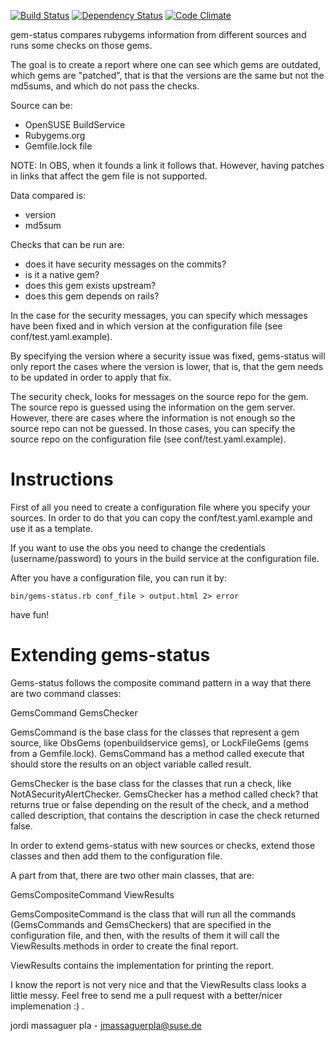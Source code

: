 [![Build Status](https://travis-ci.org/jordimassaguerpla/gems-status.png)](https://travis-ci.org/jordimassaguerpla/gems-status)
[![Dependency Status](https://gemnasium.com/jordimassaguerpla/gems-status.png)](https://gemnasium.com/jordimassaguerpla/gems-status)
[![Code Climate](https://codeclimate.com/github/jordimassaguerpla/gems-status.png)](https://codeclimate.com/github/jordimassaguerpla/gems-status)

gem-status compares rubygems information from different sources and runs some checks on those gems.

The goal is to create a report where one can see which gems are outdated, which gems are "patched", 
that is that the versions are the same but not the md5sums, and which do not pass the checks.

Source can be:

- OpenSUSE BuildService
- Rubygems.org
- Gemfile.lock file

NOTE: In OBS, when it founds a link it follows that. However, having patches in links that affect the gem file is not supported.

Data compared is:

- version
- md5sum

Checks that can be run are:

- does it have security messages on the commits?
- is it a native gem?
- does this gem exists upstream?
- does this gem depends on rails?

In the case for the security messages, you can specify which messages have been fixed and in which version at the configuration file (see conf/test.yaml.example).

By specifying the version where a security issue was fixed, gems-status will only report the cases where the version is lower, that is, that the gem needs to be updated in order to apply that fix.

The security check, looks for messages on the source repo for the gem. The source repo is guessed using the information on the gem server. However, there are cases where the information is not enough so the source repo can not be guessed. In those cases, you can specify the source repo on the configuration file (see conf/test.yaml.example).


# Instructions

First of all you need to create a configuration file where you specify your sources.
In order to do that you can copy the conf/test.yaml.example and use it as a template.

If you want to use the obs you need to change the credentials (username/password)
 to yours in the build service at the configuration file.

After you have a configuration file, you can run it by:

`bin/gems-status.rb conf_file > output.html 2> error`

have fun!


# Extending gems-status

Gems-status follows the composite command pattern in a way that there are two command classes:

GemsCommand
GemsChecker

GemsCommand is the base class for the classes that represent a gem source, like ObsGems (openbuildservice gems), or LockFileGems (gems from a Gemfile.lock). GemsCommand has a method called execute that should store the results on an object variable called result. 

GemsChecker is the base class for the classes that run a check, like NotASecurityAlertChecker. GemsChecker has a method called check? that returns true or false depending on the result of the check, and a method called description, that contains the description in case the check returned false.

In order to extend gems-status with new sources or checks, extend those classes and then add them to the configuration file.

A part from that, there are two other main classes, that are:

GemsCompositeCommand
ViewResults

GemsCompositeCommand is the class that will run all the commands (GemsCommands and GemsCheckers) that are specified in the configuration file, and then, with the results of them it will call the ViewResults methods in order to create the final report.

ViewResults contains the implementation for printing the report. 

I know the report is not very nice and that the ViewResults class looks a little messy. Feel free to send me a pull request with a better/nicer implemenation :) .

jordi massaguer pla - jmassaguerpla@suse.de

